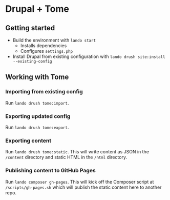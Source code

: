 # Drupal + Tome

## Getting started

- Build the environment with `lando start`
  - Installs dependencies
  - Configures `settings.php`
- Install Drupal from existing configuration with `lando drush site:install --existing-config`

## Working with Tome

### Importing from existing config

Run `lando drush tome:import`.

### Exporting updated config

Run `lando drush tome:export`.

### Exporting content

Run `lando drush tome:static`.  This will write content as JSON in the `/content` directory and static HTML in the `/html` directory.  

### Publishing content to GitHub Pages

Run `lando composer gh-pages`.  This will kick off the Composer script at `/scripts/gh-pages.sh` which will publish the static content here to another repo.
